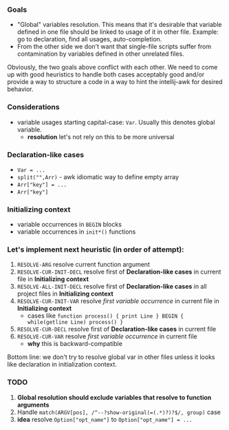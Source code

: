 
### Goals

- "Global" variables resolution. This means that it's desirable that variable defined in one file should be linked to usage of it in other file. Example: go to declaration, find all usages, auto-completion.
- From the other side we don't want that single-file scripts suffer from contamination by variables defined in other unrelated files.

Obviously, the two goals above conflict with each other. We need to come up with good heuristics to handle both cases acceptably good and/or provide a way to structure a code in a way to hint the intellij-awk for desired behavior.

### Considerations

- variable usages starting capital-case: `Var`. Usually this denotes global variable.
  - **resolution** let's not rely on this to be more universal

### Declaration-like cases

- `Var = ...`
- `split("",Arr)` - awk idiomatic way to define empty array
- `Arr["key"] = ...`
- `Arr["key"]`

### Initializing context

- variable occurrences in `BEGIN` blocks
- variable occurrences in `init*()` functions

### Let's implement next heuristic (in order of attempt):

1. `RESOLVE-ARG` resolve current function argument 
2. `RESOLVE-CUR-INIT-DECL` resolve first of **Declaration-like cases** in current file in **Initializing context**
3. `RESOLVE-ALL-INIT-DECL` resolve first of **Declaration-like cases** in all project files in **Initializing context** 
4. `RESOLVE-CUR-INIT-VAR` resolve *first variable occurrence* in current file in **Initializing context** 
    - cases like `function process() { print Line } BEGIN { while(getline Line) process() }`
5. `RESOLVE-CUR-DECL` resolve first of **Declaration-like cases** in current file 
6. `RESOLVE-CUR-VAR` resolve *first variable occurrence* in current file 
   - **why** this is backward-compatible

Bottom line: we don't try to resolve global var in other files unless it looks like declaration in initialization context.

### TODO
                                                                       
1. **Global resolution should exclude variables that resolve to function arguments**
2. Handle `match(ARGV[pos], /^--?show-original(=(.*)?)?$/, group)` case
3. **idea** resolve `Option["opt_name"]` to `Option["opt_name"] = ...` 